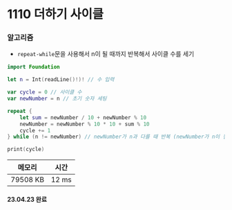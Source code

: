 # 1110 더하기 사이클

### 알고리즘

- `repeat-while`문을 사용해서 n이 될 때까지 반복해서 사이클 수를 세기

```swift
import Foundation

let n = Int(readLine()!)! // 수 입력

var cycle = 0 // 사이클 수
var newNumber = n // 초기 숫자 세팅

repeat {
    let sum = newNumber / 10 + newNumber % 10
    newNumber = newNumber % 10 * 10 + sum % 10
    cycle += 1
} while (n != newNumber) // newNumber가 n과 다를 때 반복 (newNumber가 n이 될 때까지 반복)

print(cycle)
```

|  메모리  | 시간  |
| :------: | :---: |
| 79508 KB | 12 ms |

#### 23.04.23 완료
